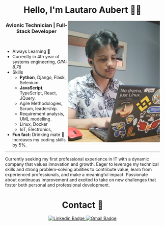 <h1 align="center"> Hello, I'm Lautaro Aubert 👨‍💻 </h1>

<img src="https://raw.githubusercontent.com/LauAubert/LauAubert/refs/heads/main/me-coding.jpg" width="300" align='right'>
<h3 align="center">  Avionic Technician | Full-Stack Developer </h3> <br>




- Always Learning 🌱
- Currently in 4th year of systems engineering, *GPA: 8.78*
- Skills
    - **Python**, Django, Flask, Selenium.
    - **JavaScript**, TypeScript, React, JQuery.
    - Agile Methodologies, Scrum, leadership.
    - Requirement analysis, UML modelling.
    - Linux, Docker
    - IoT, Electronics, 
- **Fun fact:** Drinking mate 🧉 increases my coding skills by 5%.

---
Currently seeking my first professional experience in IT with a dynamic company that values innovation and growth. Eager to leverage my technical skills and strong problem-solving abilities to contribute value, learn from experienced professionals, and make a meaningful impact. Passionate about continuous improvement and excited to take on new challenges that foster both personal and professional development.

<h1 align="center"> Contact 📩 </h1>
<div align="center">
  <a href="https://www.linkedin.com/in/lau-aubert?locale=en_US/">
    <img src="https://img.shields.io/badge/LinkedIn-0077B5?style=for-the-badge&logo=linkedin&logoColor=white&&link=https://www.linkedin.com/in/lau-aubert?locale=en_US/" alt="Linkedin Badge"/> 
  </a>
  <a href="mailto:aubertlautaroa@gmail.com">
    <img src="https://img.shields.io/badge/Gmail-D14836?style=for-the-badge&logo=gmail&logoColor=white&link=mailto:aubertlautaroa@gmail.com" alt="Gmail Badge"/>
  </a>
</div>
